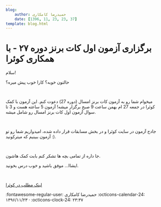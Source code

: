 ```yaml
---
blog:
    author: حمیدرضا کامکاری
    date: [1396, 11, 23, 23, 37]
template: blog.html
---
```

# برگزاری آزمون اول کات برنز دوره ۲۷ - با همکاری کوئرا

<div class="cnt">
<p>سلام!</p>

<p>حالتون خوبه؟ کارا خوب پیش میره؟</p>
<p><br/></p>

<p>میخوام شما رو به آزمون کات برنز امسال (دوره 27) دعوت کنم. این آزمون با کمک کوئرا در جمعه 27 ام بهمن ساعت 9 صبح برگزار میشه! آزمون 5 ساعته هست و 3 تا سوال آزمون اول کات برنز امسال رو شامل میشه.</p>
<p><br/>

</p>
<p>جادج آزمون در سایت کوئرا و در بخش مسابقات قرار داده شده، امیدواریم شما رو تو آزمون ببینیم که میترکونید :).

</p>
<p><br/></p>

<p>جا داره از تمامی بچه ها تشکر کنم بابت کمک هاشون.</p>

<p>ایشاا... موفق باشید و خوب درس بخونید.</p>

<p><br/></p>

<p><a href="https://blog.quera.ir/1396/11/23/%D8%A2%D8%B2%D9%85%D9%88%D9%86-%DA%A9%D8%A7%D8%AA-%D8%A8%D8%B1%D9%86%D8%B2-%D8%AF%D9%88%D8%B1%D9%87-%D8%AA%D8%A7%D8%A8%D8%B3%D8%AA%D8%A7%D9%86-%DB%B1%DB%B3%DB%B9%DB%B6-%D8%A8%D8%A7-%D9%87%D9%85%DA%A9/" target="_blank">لینک مطلب در کوئرا</a></p>
</div>

<div class="blog-info" markdown>
<span class="blog-author">
:fontawesome-regular-user: حمیدرضا کامکاری
</span>
<span class="blog-date">
:octicons-calendar-24: ۱۳۹۶/۱۱/۲۳ · :octicons-clock-24: ۲۳:۳۷
</span>
</div>

